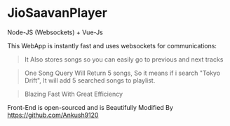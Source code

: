 # JioSaavanPlayer
Node-JS (Websockets) + Vue-Js 


This WebApp is instantly fast and uses websockets for communications:
>It Also stores songs so you can easily go to previous and next tracks

>One Song Query Will Return 5 songs, So it means if i search "Tokyo Drift", It will add 5 searched songs to playlist.

>Blazing Fast With Great Efficiency

Front-End is open-sourced and is Beautifully Modified By https://github.com/Ankush9120
